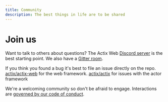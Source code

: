 ```yaml
---
title: Community
description: The best things in life are to be shared
---
```


# Join us

Want to talk to others about questions? The Actix Web [Discord server](https://discord.gg/NWpN5mmg3x) is the best starting point. We also have a [Gitter room](https://gitter.im/actix/actix-web).

If you think you found a bug it's best to file an issue directly on the repo. [actix/actix-web](https://github.com/actix/actix-web) for the web framework. [actix/actix](https://github.com/actix/actix) for issues with the actor framework

We're a welcoming community so don't be afraid to engage. Interactions are
[governed by our code of conduct](community/coc).
